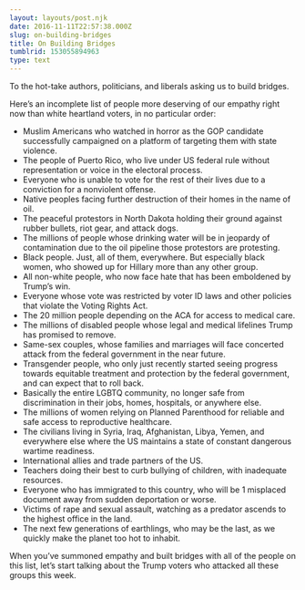 ```yaml
---
layout: layouts/post.njk
date: 2016-11-11T22:57:38.000Z
slug: on-building-bridges
title: On Building Bridges
tumblrid: 153055894963
type: text
---
```

<p>To the hot-take authors, politicians, and liberals asking us to build bridges.</p>

<p>Here&rsquo;s an incomplete list of people more deserving of our empathy right now than white heartland voters, in no particular order:</p>

<ul><li>Muslim Americans who watched in horror as the GOP candidate successfully campaigned on a platform of targeting them with state violence.</li>
<li>The people of Puerto Rico, who live under US federal rule without representation or voice in the electoral process.</li>
<li>Everyone who is unable to vote for the rest of their lives due to a conviction for a nonviolent offense.</li>
<li>Native peoples facing further destruction of their homes in the name of oil.</li>
<li>The peaceful protestors in North Dakota holding their ground against rubber bullets, riot gear, and attack dogs.</li>
<li>The millions of people whose drinking water will be in jeopardy of contamination due to the oil pipeline those protestors are protesting.</li>
<li>Black people.  Just, all of them, everywhere.  But especially black women, who showed up for Hillary more than any other group.</li>
<li>All non-white people, who now face hate that has been emboldened by Trump&rsquo;s win.</li>
<li>Everyone whose vote was restricted by voter ID laws and other policies that violate the Voting Rights Act.</li>
<li>The 20 million people depending on the ACA for access to medical care.</li>
<li>The millions of disabled people whose legal and medical lifelines Trump has promised to remove.</li>
<li>Same-sex couples, whose families and marriages will face concerted attack from the federal government in the near future.</li>
<li>Transgender people, who only just recently started seeing progress towards equitable treatment and protection by the federal government, and can expect that to roll back.</li>
<li>Basically the entire LGBTQ community, no longer safe from discrimination in their jobs, homes, hospitals, or anywhere else.</li>
<li>The millions of women relying on Planned Parenthood for reliable and safe access to reproductive healthcare.</li>
<li>The civilians living in Syria, Iraq, Afghanistan, Libya, Yemen, and everywhere else where the US maintains a state of constant dangerous wartime readiness.</li>
<li>International allies and trade partners of the US.</li>
<li>Teachers doing their best to curb bullying of children, with inadequate resources.</li>
<li>Everyone who has immigrated to this country, who will be 1 misplaced document away from sudden deportation or worse.</li>
<li>Victims of rape and sexual assault, watching as a predator ascends to the highest office in the land.</li>
<li>The next few generations of earthlings, who may be the last, as we quickly make the planet too hot to inhabit.</li>
</ul><p>When you&rsquo;ve summoned empathy and built bridges with all of the people on this list, let&rsquo;s start talking about the Trump voters who attacked all these groups this week.</p>
